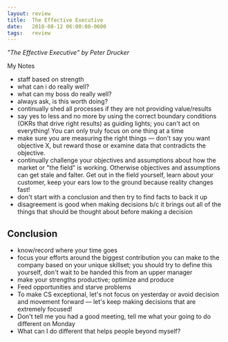 ```yaml
---
layout: review
title:  The Effective Executive
date:   2018-08-12 06:00:00-0600
tags:   review
---
```


_"The Effective Executive" by Peter Drucker_

My Notes

- staff based on strength
- what can i do really well?
- what can my boss do really well?
- always ask, is this worth doing?
- continually shed all processes if they are not providing value/results
- say yes to less and no more by using the correct boundary conditions (OKRs that drive right results) as guiding lights; you can't act on everything! You can only truly focus on one thing at a time
- make sure you are measuring the right things — don't say you want objective X, but reward those or examine data that contradicts the objective.
- continually challenge your objectives and assumptions about how the market or "the field" is working. Otherwise objectives and assumptions can get stale and falter. Get out in the field yourself, learn about your customer, keep your ears low to the ground because reality changes fast!
- don't start with a conclusion and then try to find facts to back it up
- disagreement is good when making decisions b/c it brings out all of the things that should be thought about before making a decision

## Conclusion

- know/record where your time goes
- focus your efforts around the biggest contribution you can make to the company based on your unique skillset; you should try to define this yourself, don't wait to be handed this from an upper manager
- make your strengths productive; optimize and produce
- Feed opportunities and starve problems
- To make CS exceptional, let's not focus on yesterday or avoid decision and movement forward — let's keep making decisions that are extremely focused!
- Don't tell me you had a good meeting, tell me what your going to do different on Monday
- What can I do different that helps people beyond myself?
